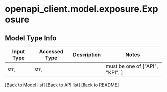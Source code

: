 # openapi_client.model.exposure.Exposure

## Model Type Info
Input Type | Accessed Type | Description | Notes
------------ | ------------- | ------------- | -------------
str,  | str,  |  | must be one of ["API", "KPI", ] 

[[Back to Model list]](../../README.md#documentation-for-models) [[Back to API list]](../../README.md#documentation-for-api-endpoints) [[Back to README]](../../README.md)

